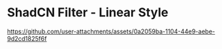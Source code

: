 # ShadCN Filter - Linear Style


https://github.com/user-attachments/assets/0a2059ba-1104-44e9-aebe-9d2cd1825f6f
